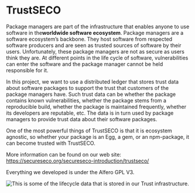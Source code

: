 # TrustSECO

Package managers are part of the infrastructure that enables anyone to use software in the**worldwide software ecosystem**. Package managers are a software ecosystem’s backbone. They host software from respected software producers and are seen as trusted sources of software by their users. Unfortunately, these package managers are not as secure as users think they are. At different points in the life cycle of software, vulnerabilities can enter the software and the package manager cannot be held responsible for it. 

In this project, we want to use a distributed ledger that stores trust data about software packages to support the trust that customers of the package managers have. Such trust data can be whether the package contains known vulnerabilities, whether the package stems from a reproducible build, whether the package is maintained frequently, whether its developers are reputable, etc. The data is in turn used by package managers to provide trust data about their software packages. 

One of the most powerful things of TrustSECO is that it is ecosystem agnostic, so whether your package is an Egg, a gem, or an npm-package, it can become trusted with TrustSECO.

More information can be found on our web site: https://secureseco.org/secureseco-introduction/trustseco/

Everything we developed is under the Alfero GPL V3. 

 ![This is some of the lifecycle data that is stored in our Trust infrastructure.](https://secureseco.org/wp-content/uploads/2020/08/Screenshot-2020-08-04-at-09.36.13-1024x674.png)

